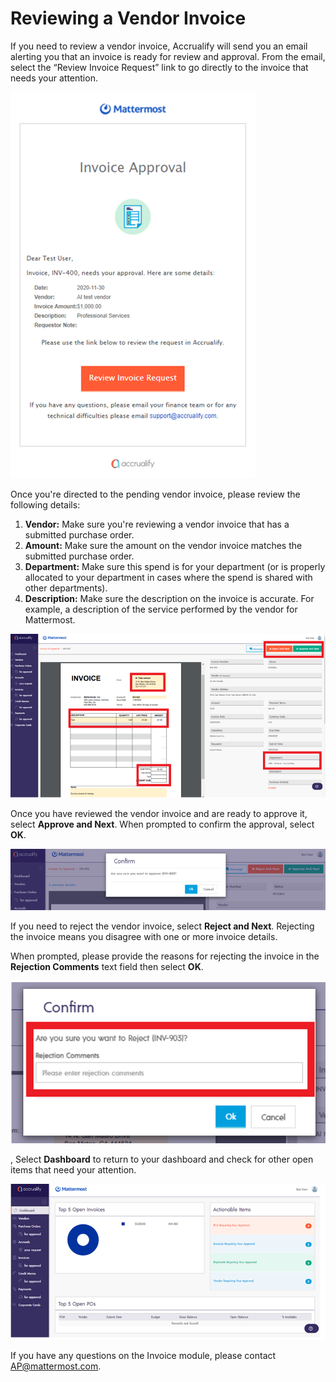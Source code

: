 # Reviewing a Vendor Invoice

If you need to review a vendor invoice, Accrualify will send you an email alerting you that an invoice is ready for review and approval. From the email, select the “Review Invoice Request” link to go directly to the invoice that needs your attention.

![](../../../../.gitbook/assets/How-to-review-a-vendor-invoice-1.PNG)

Once you're directed to the pending vendor invoice, please review the following details:

1. **Vendor:** Make sure you're reviewing a vendor invoice that has a submitted purchase order.
2. **Amount:** Make sure the amount on the vendor invoice matches the submitted purchase order.
3. **Department:** Make sure this spend is for your department \(or is properly allocated to your department in cases where the spend is shared with other departments\).
4. **Description:** Make sure the description on the invoice is accurate. For example, a description of the service performed by the vendor for Mattermost.

![](../../../../.gitbook/assets/How-to-review-a-vendor-invoice-2.PNG)

Once you have reviewed the vendor invoice and are ready to approve it, select **Approve and Next**. When prompted to confirm the approval, select **OK**.

![](../../../../.gitbook/assets/How-to-review-a-vendor-invoice-3.PNG)

If you need to reject the vendor invoice, select **Reject and Next**. Rejecting the invoice means you disagree with one or more invoice details.

When prompted, please provide the reasons for rejecting the invoice in the **Rejection Comments** text field then select **OK**.

![](../../../../.gitbook/assets/How-to-review-a-vendor-invoice-4.PNG)

, Select **Dashboard** to return to your dashboard and check for other open items that need your attention.

![](../../../../.gitbook/assets/How-to-review-a-vendor-invoice-5.PNG)

If you have any questions on the Invoice module, please contact [AP@mattermost.com](https://github.com/mattermost/mattermost-handbook/tree/dd462349dbae60e8e34a3b22858ebaec753acab0/operations/finance/spending-company-money/how-to-use-accrualify/AP@mattermost.com).


